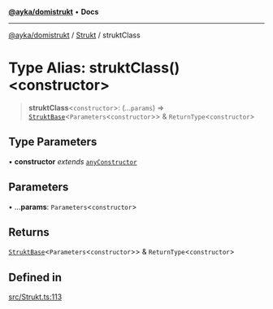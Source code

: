 [**@ayka/domistrukt**](../../../README.md) • **Docs**

***

[@ayka/domistrukt](../../../globals.md) / [Strukt](../README.md) / struktClass

# Type Alias: struktClass()\<constructor\>

> **struktClass**\<`constructor`\>: (...`params`) => [`StruktBase`](../classes/StruktBase.md)\<`Parameters`\<`constructor`\>\> & `ReturnType`\<`constructor`\>

## Type Parameters

• **constructor** *extends* [`anyConstructor`](../../Types/type-aliases/anyConstructor.md)

## Parameters

• ...**params**: `Parameters`\<`constructor`\>

## Returns

[`StruktBase`](../classes/StruktBase.md)\<`Parameters`\<`constructor`\>\> & `ReturnType`\<`constructor`\>

## Defined in

[src/Strukt.ts:113](https://github.com/AndreyMork/domistrukt/blob/ee84aeb0d3ada132fc6b9944abd48429a367a44b/src/Strukt.ts#L113)

